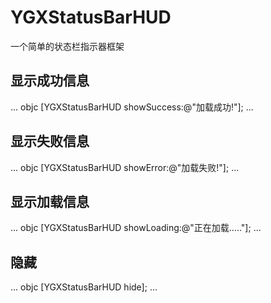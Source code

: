 # YGXStatusBarHUD
一个简单的状态栏指示器框架

## 显示成功信息
... objc
[YGXStatusBarHUD showSuccess:@"加载成功!"];
...

## 显示失败信息
... objc
[YGXStatusBarHUD showError:@"加载失败!"];
...

## 显示加载信息
... objc
[YGXStatusBarHUD showLoading:@"正在加载....."];
...

## 隐藏
... objc
[YGXStatusBarHUD hide];
...